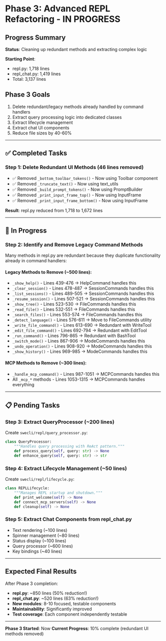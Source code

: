 # Phase 3: Advanced REPL Refactoring - IN PROGRESS

## Progress Summary

**Status**: Cleaning up redundant methods and extracting complex logic

**Starting Point**:
- repl.py: 1,718 lines
- repl_chat.py: 1,419 lines
- Total: 3,137 lines

## Phase 3 Goals

1. Delete redundant/legacy methods already handled by command handlers
2. Extract query processing logic into dedicated classes
3. Extract lifecycle management
4. Extract chat UI components
5. Reduce file sizes by 40-60%

---

## ✅ Completed Tasks

### Step 1: Delete Redundant UI Methods (46 lines removed)
- ✅ Removed `_bottom_toolbar_tokens()` - Now using Toolbar component
- ✅ Removed `_truncate_text()` - Now using text_utils
- ✅ Removed `_build_prompt_tokens()` - Now using PromptBuilder
- ✅ Removed `_print_input_frame_top()` - Now using InputFrame
- ✅ Removed `_print_input_frame_bottom()` - Now using InputFrame

**Result**: repl.py reduced from 1,718 to 1,672 lines

---

## 🔄 In Progress

### Step 2: Identify and Remove Legacy Command Methods

Many methods in repl.py are redundant because they duplicate functionality already in command handlers:

#### Legacy Methods to Remove (~500 lines):
- `_show_help()` - Lines 439-476 → HelpCommand handles this
- `_clear_session()` - Lines 478-487 → SessionCommands handles this
- `_list_sessions()` - Lines 489-505 → SessionCommands handles this
- `_resume_session()` - Lines 507-521 → SessionCommands handles this
- `_show_tree()` - Lines 523-530 → FileCommands handles this
- `_read_file()` - Lines 532-551 → FileCommands handles this
- `_search_files()` - Lines 553-574 → FileCommands handles this
- `_detect_language()` - Lines 576-611 → Move to FileCommands utility
- `_write_file_command()` - Lines 613-690 → Redundant with WriteTool
- `_edit_file_command()` - Lines 692-794 → Redundant with EditTool
- `_run_command()` - Lines 796-865 → Redundant with BashTool
- `_switch_mode()` - Lines 867-906 → ModeCommands handles this
- `_undo_operation()` - Lines 908-920 → ModeCommands handles this
- `_show_history()` - Lines 969-985 → ModeCommands handles this

#### MCP Methods to Remove (~300 lines):
- `_handle_mcp_command()` - Lines 987-1051 → MCPCommands handles this
- All `_mcp_*` methods - Lines 1053-1315 → MCPCommands handles everything

---

## 📋 Pending Tasks

### Step 3: Extract QueryProcessor (~200 lines)
Create `swecli/repl/query_processor.py`:
```python
class QueryProcessor:
    """Handles query processing with ReAct pattern."""
    def process_query(self, query: str) -> None
    def enhance_query(self, query: str) -> str
```

### Step 4: Extract Lifecycle Management (~50 lines)
Create `swecli/repl/lifecycle.py`:
```python
class REPLLifecycle:
    """Manages REPL startup and shutdown."""
    def print_welcome(self) -> None
    def connect_mcp_servers(self) -> None
    def cleanup(self) -> None
```

### Step 5: Extract Chat Components from repl_chat.py
- Text rendering (~100 lines)
- Spinner management (~80 lines)
- Status display (~100 lines)
- Query processor (~600 lines)
- Key bindings (~40 lines)

---

## Expected Final Results

After Phase 3 completion:
- **repl.py**: ~850 lines (50% reduction!)
- **repl_chat.py**: ~520 lines (63% reduction!)
- **New modules**: 8-10 focused, testable components
- **Maintainability**: Significantly improved
- **Test coverage**: Each component independently testable

---

**Phase 3 Started**: Now
**Current Progress**: 10% complete (redundant UI methods removed)
